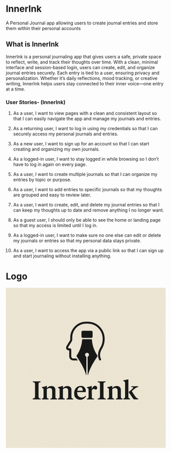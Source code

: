 # InnerInk

A Personal Journal app allowing users to create journal entries and store them within their personal accounts

## What is InnerInk

InnerInk is a personal journaling app that gives users a safe, private space to reflect, write, and track their thoughts over time. With a clean, minimal interface and session-based login, users can create, edit, and organize journal entries securely. Each entry is tied to a user, ensuring privacy and personalization. Whether it’s daily reflections, mood tracking, or creative writing, InnerInk helps users stay connected to their inner voice—one entry at a time.

### User Stories- (InnerInk)

1. As a user, I want to view pages with a clean and consistent layout so that I can easily navigate the app and manage my journals and entries.

2. As a returning user, I want to log in using my credentials so that I can securely access my personal journals and entries.

3. As a new user, I want to sign up for an account so that I can start creating and organizing my own journals.

4. As a logged-in user, I want to stay logged in while browsing so I don’t have to log in again on every page.

5. As a user, I want to create multiple journals so that I can organize my entries by topic or purpose.

6. As a user, I want to add entries to specific journals so that my thoughts are grouped and easy to review later.

7. As a user, I want to create, edit, and delete my journal entries so that I can keep my thoughts up to date and remove anything I no longer want.

8. As a guest user, I should only be able to see the home or landing page so that my access is limited until I log in.

9. As a logged-in user, I want to make sure no one else can edit or delete my journals or entries so that my personal data stays private.

10. As a user, I want to access the app via a public link so that I can sign up and start journaling without installing anything.

# Logo

![alt text](image.png)

